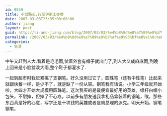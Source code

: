 ```yaml
---
id: 9559
title: 不觉路长,行至伊家土亦香
date: 2007-03-03T23:35:00+00:00
author: jiang
layout: post
guid: http://li-and-jiang.com/blog/2007/03/03/%e4%b8%8d%e8%a7%89%e8%b7%af%e9%95%bf%e8%a1%8c%e8%87%b3%e4%bc%8a%e5%ae%b6%e5%9c%9f%e4%ba%a6%e9%a6%99/
permalink: /2007/03/03/%e4%b8%8d%e8%a7%89%e8%b7%af%e9%95%bf%e8%a1%8c%e8%87%b3%e4%bc%8a%e5%ae%b6%e5%9c%9f%e4%ba%a6%e9%a6%99/
categories:
  - 生活
---
```

中午又赶到人大.看着是毛毛雨,仗着外套有帽子就出门了,到人大又成麻麻雨,到晚上回来是小脸盆泼大雨,整个鞋子都灌水了.

一起到超市时我赶紧挑了支钢笔。好久没用过它了，圆珠笔（还有中性笔）比起来就跟快餐一样，是少不了，就是缺了一份从容。钢笔我有话说。小学三年级就开始啦，大四才开始大规模用圆珠笔。这次我买的是最便宜最好用的英雄，绿杆白帽小包头，不耐摔，但摔了不心疼。以前多有朋友送我拿礼品盒装着的钢笔，唉，那些东西真是好的心意，写字还是十块钱的英雄或者是周总理的派克。明天开始，钢笔钢笔。